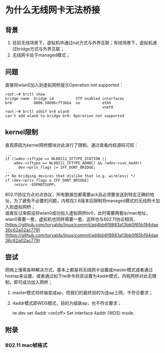 # 为什么无线网卡无法桥接 #
## 背景 ##


1. 目前无线场景下，虚拟机中通过nat方式与外界互联；有线场景下，虚拟机通过bridge方式与外界互联；
2. 无线网卡处于managed模式；
## 问题 ##
直接将wlan0加入到虚拟网桥提示Operation not supported：

    root:~# brctl show
    bridge name	 bridge id		    STP enabled	interfaces
    br0		     8000.58696cff3bba	no		    eth0
                                                vnet0
    root:~# brctl addif br0 wlan0
    can't add wlan0 to bridge br0: Operation not supported
    
## kernel限制 ##
直观原因为kernel网桥模块对此进行了限制，通过查看内核源码可知：<br>

    ...
    if ((wdev->iftype == NL80211_IFTYPE_STATION ||
        wdev->iftype == NL80211_IFTYPE_ADHOC) && !wdev->use_4addr)
          dev->priv_flags |= IFF_DONT_BRIDGE;
    ...
    /* No bridging devices that dislike that (e.g. wireless) */
    if (dev->priv_flags & IFF_DONT_BRIDGE)
        return -EOPNOTSUPP;
802.11协议为点对点协议，所有数据包都需要ack且必须要发送到特定正确的地址，为了避免不必要的问题，内核在2.6版本后限制将managed模式的无线网卡加入到虚拟网桥；<br>
或者反过来假设将wlan0成功加入虚拟网桥br0，此时需要两套ip/mac地址，wlan0需要一套，虚拟机也同样需要一套，这样也与802.11协议相背。<br>
[https://github.com/torvalds/linux/commit/ad4bb6f8883a13bb0f65b194dae36c62a02ac779](https://github.com/torvalds/linux/commit/ad4bb6f8883a13bb0f65b194dae36c62a02ac779)
## 尝试 ##
网络上搜索各种解决方式，基本上都是将无线网卡设置成master模式或者通过hostap来设置，或者通过如下iw命令将其设置为4addr模式，内核网桥对此无限制，即可成功加入网桥；<br>
1. master模式将终端变成ap，而我们的最终目的为连ap上网，不符合要求；<br>
2. 4addr模式即WDS模式，目的为级联ap，也不符合要求；

    iw dev <devname> set 4addr <on|off>
		Set interface 4addr (WDS) mode.
## 附录 ##
### 802.11 mac帧格式 ###
